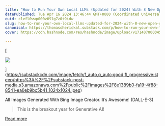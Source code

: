 ```yaml
---
title: "How to Run Your Own Local LLMs (Updated for 2024) With 8 New Open Source Tools Added!"
datePublished: Tue Apr 16 2024 13:46:44 GMT+0000 (Coordinated Universal Time)
cuid: clvfl0wwp000z09lg7z0t9idw
slug: how-to-run-your-own-local-llms-updated-for-2024-with-8-new-open-source-tools-added
canonical: https://thomascherickal.substack.com/p/how-to-run-your-own-local-llms-updated
cover: https://cdn.hashnode.com/res/hashnode/image/upload/v1714070003452/199a4d0f-a22d-41ea-a67f-bb8594fcfaac.jpeg

---
```


[

![](https://cdn.hashnode.com/res/hashnode/image/upload/v1714070001989/4fe1f4ec-badb-481d-a225-4227ff5499a7.jpeg)



](https://substackcdn.com/image/fetch/f_auto,q_auto:good,fl_progressive:steep/https%3A%2F%2Fsubstack-post-media.s3.amazonaws.com%2Fpublic%2Fimages%2F8e1389b0-fa19-4f88-8541-ea0eb9bc5b41_1024x1024.jpeg)

All Images Generated With Bing Image Creator. It’s Awesome! (DALL-E-3)

> This is the breakout year for Generative AI!

[Read more](https://thomascherickal.substack.com/p/how-to-run-your-own-local-llms-updated)